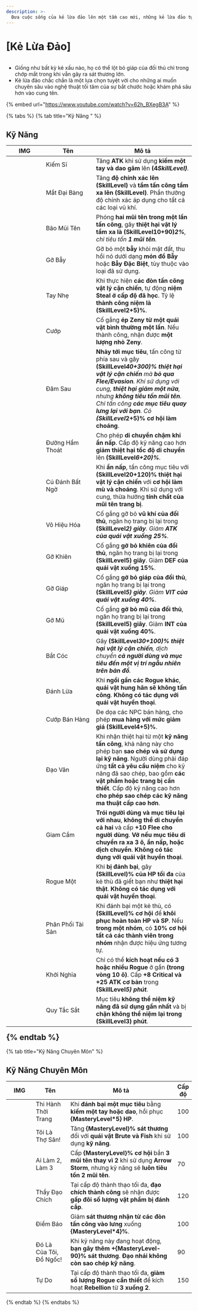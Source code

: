 ```yaml
---
description: >-
  Đưa cuộc sống của kẻ lừa đảo lên một tầm cao mới, những kẻ lừa đảo tự hào là bậc thầy của nghệ thuật vẽ graffiti trên tường.
---
```


# \[Kẻ Lừa Đảo]

<figure><img src="../../.gitbook/assets/700px-1Arruaceiro.png" alt=""><figcaption></figcaption></figure>

* Giống như bất kỳ kẻ xấu nào, họ có thể lột bỏ giáp của đối thủ chỉ trong chớp mắt trong khi vẫn gây ra sát thương lớn.
* Kẻ lừa đảo chắc chắn là một lựa chọn tuyệt vời cho những ai muốn chuyên sâu vào nghệ thuật tối tăm của sự bắt chước hoặc khám phá sâu hơn vào cung tên.

{% embed url="https://www.youtube.com/watch?v=62h_BXegB3A" %}

{% tabs %}
{% tab title="Kỹ Năng " %}
## **Kỹ Năng**<table><thead><tr><th width="84">IMG</th><th width="120">Tên</th><th>Mô tả</th></tr></thead><tbody><tr><td><img src="../../.gitbook/assets/2a (1).png" alt=""></td><td>Kiếm Sĩ</td><td>Tăng <strong>ATK</strong> khi sử dụng <strong>kiếm một tay và dao găm</strong> lên <strong>(4*SkillLevel)</strong>.</td></tr><tr><td><img src="../../.gitbook/assets/44a (1).png" alt=""></td><td>Mắt Đại Bàng</td><td>Tăng <strong>độ chính xác lên (SkillLevel)</strong> và <strong>tầm tấn công tầm xa lên (SkillLevel)</strong>. Phần thưởng độ chính xác áp dụng cho tất cả các loại vũ khí.</td></tr><tr><td><img src="../../.gitbook/assets/46a (1).png" alt=""></td><td>Bão Mũi Tên</td><td>Phóng <strong>hai mũi tên trong một lần tấn công</strong>, gây <strong>thiệt hại vật lý tầm xa là (SkillLevel*10+90)*2%</strong>, chỉ tiêu tốn <strong>1 mũi tên</strong>.</td></tr><tr><td><img src="../../.gitbook/assets/124a (1).png" alt=""></td><td>Gỡ Bẫy</td><td>Gỡ bỏ một <strong>bẫy</strong> khỏi mặt đất, thu hồi nó dưới dạng <strong>món đồ Bẫy</strong> hoặc <strong>Bẫy Đặc Biệt</strong>, tùy thuộc vào loại đã sử dụng.</td></tr><tr><td><img src="../../.gitbook/assets/210a.png" alt=""></td><td>Tay Nhẹ</td><td>Khi thực hiện <strong>các đòn tấn công vật lý cận chiến</strong>, tự động <strong>niệm Steal ở cấp độ đã học</strong>. Tỷ lệ <strong>thành công niệm là (SkillLevel*2+5)%</strong>.</td></tr><tr><td><img src="../../.gitbook/assets/50a (1).png" alt=""></td><td>Cướp</td><td>Cố gắng <strong>ép Zeny từ một quái vật bình thường một lần</strong>. Nếu thành công, nhận được <strong>một lượng nhỏ Zeny</strong>.</td></tr><tr><td><img src="../../.gitbook/assets/212a.png" alt=""></td><td>Đâm Sau</td><td><strong>Nhảy tới mục tiêu</strong>, tấn công từ phía sau và gây <strong>(SkillLevel*40+300)% thiệt hại vật lý cận chiến</strong> mà <strong>bỏ qua Flee/Evasion</strong>. Khi sử dụng với cung, <strong>thiệt hại giảm một nửa</strong>, nhưng <strong>không tiêu tốn mũi tên</strong>. Chỉ tấn công <strong>các mục tiêu quay lưng lại với bạn</strong>. Có <strong>(SkillLevel*2+5)% cơ hội làm choáng</strong>.</td></tr><tr><td><img src="../../.gitbook/assets/213a.png" alt=""></td><td>Đường Hầm Thoát</td><td>Cho phép <strong>di chuyển chậm khi ẩn nấp</strong>. Cấp độ kỹ năng cao hơn <strong>giảm thiệt hại tốc độ di chuyển</strong> lên <strong>(SkillLevel*6+20)%</strong>.</td></tr><tr><td><img src="../../.gitbook/assets/214a.png" alt=""></td><td>Cú Đánh Bất Ngờ</td><td>Khi <strong>ẩn nấp</strong>, tấn công mục tiêu với <strong>(SkillLevel*20+120)% thiệt hại vật lý cận chiến</strong> với <strong>cơ hội làm mù và choáng</strong>. Khi sử dụng với cung, thừa hưởng <strong>tính chất của mũi tên trang bị</strong>.</td></tr><tr><td><img src="../../.gitbook/assets/215a.png" alt=""></td><td>Vô Hiệu Hóa</td><td>Cố gắng gỡ bỏ <strong>vũ khí của đối thủ</strong>, ngăn họ trang bị lại trong <strong>(SkillLevel*2) giây</strong>. Giảm <strong>ATK của quái vật xuống 25%</strong>.</td></tr><tr><td><img src="../../.gitbook/assets/216a.png" alt=""></td><td>Gỡ Khiên</td><td>Cố gắng <strong>gỡ bỏ khiên của đối thủ</strong>, ngăn họ trang bị lại trong <strong>(SkillLevel*5) giây</strong>. Giảm <strong>DEF của quái vật xuống 15%</strong>.</td></tr><tr><td><img src="../../.gitbook/assets/217a.png" alt=""></td><td>Gỡ Giáp</td><td>Cố gắng <strong>gỡ bỏ giáp của đối thủ</strong>, ngăn họ trang bị lại trong <strong>(SkillLevel*5) giây</strong>. Giảm <strong>VIT của quái vật xuống 40%</strong>.</td></tr><tr><td><img src="../../.gitbook/assets/218a.png" alt=""></td><td>Gỡ Mũ</td><td>Cố gắng <strong>gỡ bỏ mũ của đối thủ</strong>, ngăn họ trang bị lại trong <strong>(SkillLevel*5) giây</strong>. Giảm <strong>INT của quái vật xuống 40%</strong>.</td></tr><tr><td><img src="../../.gitbook/assets/219a.png" alt=""></td><td>Bắt Cóc</td><td>Gây <strong>(SkillLevel*30+100)% thiệt hại vật lý cận chiến</strong>, dịch chuyển <strong>cả người dùng và mục tiêu đến một vị trí ngẫu nhiên trên bản đồ</strong>.</td></tr><tr><td><img src="../../.gitbook/assets/223a.png" alt=""></td><td>Đánh Lừa</td><td>Khi <strong>ngồi gần các Rogue khác</strong>, <strong>quái vật hung hãn sẽ không tấn công</strong>. <strong>Không có tác dụng với quái vật huyền thoại</strong>.</td></tr><tr><td><img src="../../.gitbook/assets/224a.png" alt=""></td><td>Cướp Bán Hàng</td><td>Đe dọa các NPC bán hàng, cho phép <strong>mua hàng với mức giảm giá (SkillLevel*4+5)%</strong>.</td></tr><tr><td><img src="../../.gitbook/assets/225a.png" alt=""></td><td>Đạo Văn</td><td>Khi nhận thiệt hại từ một <strong>kỹ năng tấn công</strong>, khả năng này cho phép bạn <strong>sao chép và sử dụng lại kỹ năng</strong>. Người dùng phải đáp ứng <strong>tất cả yêu cầu niệm</strong> cho kỹ năng đã sao chép, bao gồm <strong>các vật phẩm hoặc trang bị cần thiết</strong>. Cấp độ kỹ năng cao hơn <strong>cho phép sao chép các kỹ năng ma thuật cấp cao hơn</strong>.</td></tr><tr><td><img src="../../.gitbook/assets/1005a.png" alt=""></td><td>Giam Cầm</td><td><strong>Trói người dùng và mục tiêu lại với nhau</strong>, <strong>không thể di chuyển cả hai</strong> và cấp <strong>+10 Flee cho người dùng</strong>. <strong>Vỡ nếu mục tiêu di chuyển ra xa 3 ô, ẩn nấp, hoặc dịch chuyển</strong>. <strong>Không có tác dụng với quái vật huyền thoại</strong>.</td></tr><tr><td><img src="../../.gitbook/assets/810a.png" alt=""></td><td>Rogue Một</td><td>Khi <strong>bị đánh bại</strong>, gây <strong>(SkillLevel)% của HP tối đa</strong> của kẻ thù đã giết bạn như <strong>thiệt hại thật</strong>. <strong>Không có tác dụng với quái vật huyền thoại</strong>.</td></tr><tr><td><img src="../../.gitbook/assets/811a.png" alt=""></td><td>Phân Phối Tài Sản</td><td>Khi đánh bại một kẻ thù, có <strong>(SkillLevel)% cơ hội</strong> để <strong>khôi phục hoàn toàn HP và SP</strong>. Nếu <strong>trong một nhóm</strong>, có <strong>10% cơ hội tất cả các thành viên trong nhóm</strong> nhận được hiệu ứng tương tự.</td></tr><tr><td><img src="../../.gitbook/assets/812a.png" alt=""></td><td>Khởi Nghĩa</td><td>Chỉ có thể <strong>kích hoạt nếu có 3 hoặc nhiều Rogue</strong> ở gần <strong>(trong vòng 10 ô)</strong>. Cấp <strong>+8 Critical và +25 ATK cơ bản</strong> trong <strong>(SkillLevel*5) phút</strong>.</td></tr><tr><td><img src="../../.gitbook/assets/813a.png" alt=""></td><td>Quy Tắc Sắt</td><td>Mục tiêu <strong>không thể niệm kỹ năng đã sử dụng gần nhất</strong> và bị <strong>chặn không thể niệm lại trong (SkillLevel*3) phút</strong>.</td></tr></tbody></table>{% endtab %}

{% tab title="Kỹ Năng Chuyên Môn" %}
## Kỹ Năng Chuyên Môn

<table><thead><tr><th width="84">IMG</th><th width="114">Tên</th><th width="399">Mô tả</th><th>Cấp độ</th></tr></thead><tbody><tr><td><img src="../../.gitbook/assets/2a (1).png" alt=""></td><td>Thi Hành Thời Trang</td><td>Khi <strong>đánh bại một mục tiêu</strong> bằng <strong>kiếm một tay hoặc dao</strong>, hồi phục <strong>{MasteryLevel*5} HP</strong>.</td><td>100</td></tr><tr><td><img src="../../.gitbook/assets/44a (1).png" alt=""></td><td>Tôi Là Thợ Săn!</td><td>Tăng <strong>{MasteryLevel}% sát thương</strong> đối với <strong>quái vật Brute và Fish</strong> khi sử dụng <strong>kỹ năng</strong>.</td><td>100</td></tr><tr><td><img src="../../.gitbook/assets/46a (1).png" alt=""></td><td>Ai Làm 2, Làm 3</td><td>Cấp <strong>{MasteryLevel}% cơ hội</strong> bắn <strong>3 mũi tên thay vì 2</strong> khi sử dụng <strong>Arrow Storm</strong>, nhưng kỹ năng sẽ <strong>luôn tiêu tốn 2 mũi tên</strong>.</td><td>70</td></tr><tr><td><img src="../../.gitbook/assets/50a (1).png" alt=""></td><td>Thầy Đạo Chích</td><td>Tại cấp độ thành thạo tối đa, <strong>đạo chích thành công</strong> sẽ nhận được <strong>gấp đôi số lượng vật phẩm bị đánh cắp</strong>.</td><td>120</td></tr><tr><td><img src="../../.gitbook/assets/212a.png" alt=""></td><td>Điềm Báo</td><td>Giảm <strong>sát thương nhận từ các đòn tấn công vào lưng</strong> xuống <strong>{MasteryLevel*4}%</strong>.</td><td>100</td></tr><tr><td><img src="../../.gitbook/assets/225a.png" alt=""></td><td>Đó Là Của Tôi, Đồ Ngốc!</td><td>Khi kỹ năng này đang hoạt động, <strong>bạn gây thêm +{MasteryLevel-90}% sát thương</strong>. <strong>Đạo nhái không còn sao chép kỹ năng</strong>.</td><td>90</td></tr><tr><td><img src="../../.gitbook/assets/812a.png" alt=""></td><td>Tự Do</td><td>Tại cấp độ thành thạo tối đa, <strong>giảm số lượng Rogue cần thiết</strong> để kích hoạt <strong>Rebellion</strong> từ <strong>3 xuống 2</strong>.</td><td>150</td></tr></tbody></table>{% endtab %}
{% endtabs %}